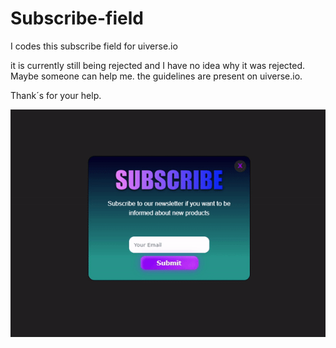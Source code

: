 # Subscribe-field

I codes this subscribe field for uiverse.io

it is currently still being rejected and I have no idea why it was rejected. Maybe someone can help me. the guidelines are present on uiverse.io.

Thank´s for your help.

![Subscribe Field Preview](https://github.com/John-CFO/Subscribe-field/blob/master/subscribe-form.gif?raw=true)
